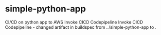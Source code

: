 # simple-python-app
CI/CD on python app to AWS 
Invoke CICD Codepipeline
Invoke CICD Codepipeline - changed artifact in buildspec from ../simple-python-app to . 
